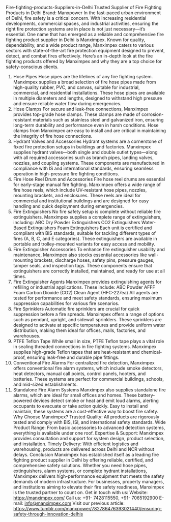  Fire-fighting-products-Suppliers-in-Delhi
 Trusted Supplier of Fire Fighting Products in Delhi
Brand: Manxpower
In the fast-paced urban environment of Delhi, fire safety is a critical concern. With increasing residential developments, commercial spaces, and industrial activities, ensuring the right fire protection systems are in place is not just necessary—it’s essential. One name that has emerged as a reliable and comprehensive fire fighting product supplier in Delhi is Manximpex. Known for quality, dependability, and a wide product range, Manximpex caters to various sectors with state-of-the-art fire protection equipment designed to prevent, detect, and combat fires effectively.
Here’s an in-depth look at the fire fighting products offered by Manximpex and why they are a top choice for safety-conscious clients.
1. Hose Pipes
Hose pipes are the lifelines of any fire fighting system. Manximpex supplies a broad selection of fire hose pipes made from high-quality rubber, PVC, and canvas, suitable for industrial, commercial, and residential installations. These hose pipes are available in multiple diameters and lengths, designed to withstand high pressure and ensure reliable water flow during emergencies.
2. Hose Clamps
For secure and leak-free connections, Manximpex provides top-grade hose clamps. These clamps are made of corrosion-resistant materials such as stainless steel and galvanized iron, ensuring long-term durability and performance even in harsh conditions. Hose clamps from Manximpex are easy to install and are critical in maintaining the integrity of fire hose connections.
3. Hydrant Valves and Accessories
Hydrant systems are a cornerstone of fixed fire protection setups in buildings and factories. Manximpex supplies hydrant valves—both single and double outlet types—along with all required accessories such as branch pipes, landing valves, nozzles, and coupling systems. These components are manufactured in compliance with IS and international standards, ensuring seamless operation in high-pressure fire fighting conditions.
4. Fire Hose Reel Drum and Accessories
Fire hose reel drums are essential for early-stage manual fire fighting. Manximpex offers a wide range of fire hose reels, which include UV-resistant hose pipes, nozzles, mounting brackets, and enclosures. These reels are ideal for commercial and institutional buildings and are designed for easy handling and quick deployment during emergencies.
5. Fire Extinguishers
No fire safety setup is complete without reliable fire extinguishers. Manximpex supplies a complete range of extinguishers, including:
ABC Dry Powder Extinguishers
CO2 Extinguishers
Water-Based Extinguishers
Foam Extinguishers
Each unit is certified and compliant with BIS standards, suitable for tackling different types of fires (A, B, C, and E categories). These extinguishers are available in portable and trolley-mounted variants for easy access and mobility.
6. Fire Extinguisher Accessories
To enhance fire extinguisher usability and maintenance, Manximpex also stocks essential accessories like wall-mounting brackets, discharge hoses, safety pins, pressure gauges, tamper seals, and inspection tags. These components ensure that extinguishers are correctly installed, maintained, and ready for use at all times.
7. Fire Extinguisher Agents
Manximpex provides extinguishing agents for refilling or industrial applications. These include:
ABC Powder
AFFF Foam
Carbon Dioxide (CO2)
Clean Agent (HFC-227ea)
All agents are tested for performance and meet safety standards, ensuring maximum suppression capabilities for various fire scenarios.
8. Fire Sprinklers
Automatic fire sprinklers are crucial for quick suppression before a fire spreads. Manximpex offers a range of options such as pendant, upright, and sidewall sprinklers. These sprinklers are designed to activate at specific temperatures and provide uniform water distribution, making them ideal for offices, malls, factories, and warehouses.
9. PTFE Teflon Tape
While small in size, PTFE Teflon tape plays a vital role in sealing threaded connections in fire fighting systems. Manximpex supplies high-grade Teflon tapes that are heat-resistant and chemical-proof, ensuring leak-free and durable pipe fittings.
10. Conventional Fire Alarms
For centralized fire detection, Manximpex offers conventional fire alarm systems, which include smoke detectors, heat detectors, manual call points, control panels, hooters, and batteries. These systems are perfect for commercial buildings, schools, and mid-sized establishments.
11. Standalone Fire Alarm Systems
Manximpex also supplies standalone fire alarms, which are ideal for small offices and homes. These battery-powered devices detect smoke or heat and emit loud alarms, alerting occupants to evacuate or take action quickly. Easy to install and maintain, these systems are a cost-effective way to boost fire safety.
Why Choose Manximpex?
Trusted Quality: All products are rigorously tested and comply with BIS, ISI, and international safety standards.
Wide Product Range: From basic accessories to advanced detection systems, everything is available under one roof.
Expertise & Support: Manximpex provides consultation and support for system design, product selection, and installation.
Timely Delivery: With efficient logistics and warehousing, products are delivered across Delhi and NCR without delays.
Conclusion
Manximpex has established itself as a leading fire fighting product supplier in Delhi by offering reliable, certified, and comprehensive safety solutions. Whether you need hose pipes, extinguishers, alarm systems, or complete hydrant installations, Manximpex delivers high-performance equipment that meets the safety demands of modern infrastructure.
For businesses, property managers, and institutions aiming to elevate their fire safety readiness, Manximpex is the trusted partner to count on.
Get in touch with us: 
Website:  https://manximpex.com/ 
Call us:  +91- 7428115550, +91- 7065192900
E-mail: info@manximpex.com 
Visit our previous article:  https://www.tumblr.com/manxpower/782786476393021440/ensuring-safety-through-innovation-delhis 
